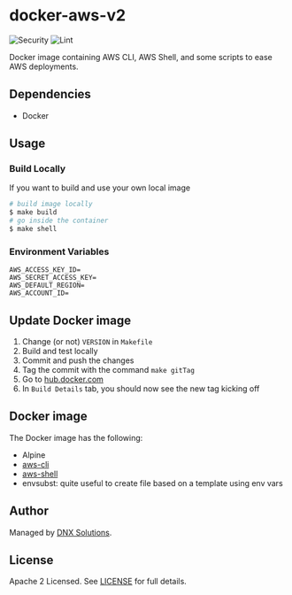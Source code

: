 # docker-aws-v2

![Security](https://github.com/DNXLabs/docker-aws-v2/workflows/Security/badge.svg)
![Lint](https://github.com/DNXLabs/docker-aws-v2/workflows/Lint/badge.svg)

Docker image containing AWS CLI, AWS Shell, and some scripts to ease AWS deployments.

## Dependencies
- Docker

## Usage

### Build Locally

If you want to build and use your own local image

```bash
# build image locally
$ make build
# go inside the container
$ make shell
```

### Environment Variables

```
AWS_ACCESS_KEY_ID=
AWS_SECRET_ACCESS_KEY=
AWS_DEFAULT_REGION=
AWS_ACCOUNT_ID=
```

## Update Docker image

1. Change (or not) `VERSION` in `Makefile`
2. Build and test locally
3. Commit and push the changes
4. Tag the commit with the command `make gitTag`
5. Go to [hub.docker.com](hub.docker.com)
6. In `Build Details` tab, you should now see the new tag kicking off

Docker image
------------

The Docker image has the following:

- Alpine
- [aws-cli](https://github.com/aws/aws-cli)
- [aws-shell](https://github.com/awslabs/aws-shell)
- envsubst: quite useful to create file based on a template using env vars

## Author

Managed by [DNX Solutions](https://github.com/DNXLabs).

## License

Apache 2 Licensed. See [LICENSE](https://github.com/DNXLabs/docker-aws-v2/blob/master/LICENSE) for full details.